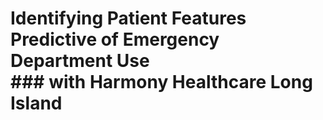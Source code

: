# Identifying Patient Features Predictive of Emergency Department Use<br>### with Harmony Healthcare Long Island
